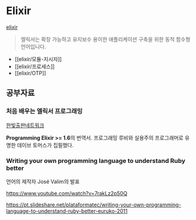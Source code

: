 # Elixir

[elixir](https://elixir-lang.org/)

> 엘릭서는 확장 가능하고 유지보수 용이한 애플리케이션 구축을 위한 동적 함수형 언어입니다.

- [[elixir/모듈-지시자]]
- [[elixir/프로세스]]
- [[elixir/OTP]]

## 공부자료

### 처음 배우는 엘릭서 프로그래밍

[한빛출판네트워크](https://www.hanbit.co.kr/store/books/look.php?p_code=B5732906061)

**Programming Elixir >= 1.6**의 번역서. 프로그래밍 루비와 실용주의 프로그래머로 유명한 데이브 토머스가 집필했다.

### Writing your own programming language to understand Ruby better

언어의 제작자 José Valim의 발표

https://www.youtube.com/watch?v=7rakLz2p50Q

https://pt.slideshare.net/plataformatec/writing-your-own-programming-language-to-understand-ruby-better-euruko-2011
